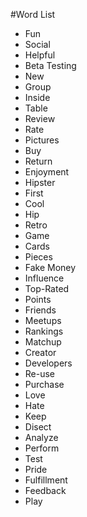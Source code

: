 #Word List

* Fun
* Social
* Helpful
* Beta Testing
* New
* Group
* Inside
* Table
* Review
* Rate
* Pictures
* Buy
* Return
* Enjoyment
* Hipster
* First 
* Cool
* Hip
* Retro
* Game
* Cards
* Pieces
* Fake Money
* Influence
* Top-Rated
* Points
* Friends
* Meetups
* Rankings
* Matchup
* Creator
* Developers
* Re-use
* Purchase
* Love
* Hate
* Keep
* Disect
* Analyze
* Perform
* Test
* Pride
* Fulfillment
* Feedback
* Play